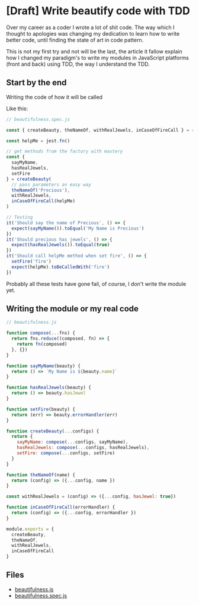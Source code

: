 # [Draft] Write beautify code with TDD 

Over my career as a coder I wrote a lot of shit code.
The way which I thought to apologies was changing my dedication to learn how to write better code, until finding the state of art in code pattern.

This is not my first try and not will be the last, the article it fallow explain how I changed my paradigm's to write my modules in JavaScript platforms (front and back) using TDD, the way I understand the TDD.


## Start by the end
Writing the code of how it will be called

Like this:
```js
// beautifulness.spec.js

const { createBeauty, theNameOf, withRealJewels, inCaseOfFireCall } = require('./beautifulness')

const helpMe = jest.fn()

// get methods from the factory with mastery
const {
  sayMyName,
  hasRealJewels,
  setFire
} = createBeauty(
  // pass parameters an easy way
  theNameOf('Precious'),
  withRealJewels,
  inCaseOfFireCall(helpMe)
)

// Testing
it('Should say the name of Precious', () => {
  expect(sayMyName()).toEqual('My Name is Precious')
})
it('Should precious has jewels', () => {
  expect(hasRealJewels()).toEqual(true)
})
it('Should call helpMe method when set fire', () => {
  setFire('fire')
  expect(helpMe).toBeCalledWith('fire')
})
```

Probably all these tests have gone fail, of course, I don't write the module yet.

## Writing the module or my real code

```js
// beautifulness.js

function compose(...fns) {
  return fns.reduce((composed, fn) => {
    return fn(composed)
  }, {})
}

function sayMyName(beauty) {
  return () => `My Name is ${beauty.name}`
}

function hasRealJewels(beauty) {
  return () => beauty.hasJewel
}

function setFire(beauty) {
  return (err) => beauty.errorHandler(err)
}

function createBeauty(...configs) {
  return {
    sayMyName: compose(...configs, sayMyName),
    hasRealJewels: compose(...configs, hasRealJewels),
    setFire: compose(...configs, setFire)
  }
}

function theNameOf(name) {
  return (config) => ({...config, name })
}

const withRealJewels = (config) => ({...config, hasJewel: true})

function inCaseOfFireCall(errorHandler) {
  return (config) => ({...config, errorHandler })
}

module.exports = {
  createBeauty,
  theNameOf,
  withRealJewels,
  inCaseOfFireCall
}
```

## Files

- [beautifulness.js](./beautifulness.js)
- [beautifulness.spec.js](./beautifulness.spec.js)